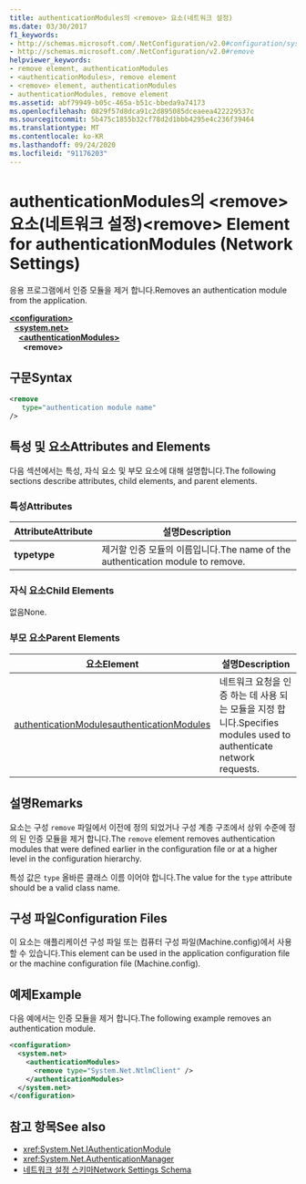 ```yaml
---
title: authenticationModules의 <remove> 요소(네트워크 설정)
ms.date: 03/30/2017
f1_keywords:
- http://schemas.microsoft.com/.NetConfiguration/v2.0#configuration/system.net/authenticationModules/remove
- http://schemas.microsoft.com/.NetConfiguration/v2.0#remove
helpviewer_keywords:
- remove element, authenticationModules
- <authenticationModules>, remove element
- <remove> element, authenticationModules
- authenticationModules, remove element
ms.assetid: abf79949-b05c-465a-b51c-bbeda9a74173
ms.openlocfilehash: 0829f57d8dca91c2d895085dceaeea422229537c
ms.sourcegitcommit: 5b475c1855b32cf78d2d1bbb4295e4c236f39464
ms.translationtype: MT
ms.contentlocale: ko-KR
ms.lasthandoff: 09/24/2020
ms.locfileid: "91176203"
---
```

# <a name="remove-element-for-authenticationmodules-network-settings"></a><span data-ttu-id="8458b-102">authenticationModules의 \<remove> 요소(네트워크 설정)</span><span class="sxs-lookup"><span data-stu-id="8458b-102">\<remove> Element for authenticationModules (Network Settings)</span></span>

<span data-ttu-id="8458b-103">응용 프로그램에서 인증 모듈을 제거 합니다.</span><span class="sxs-lookup"><span data-stu-id="8458b-103">Removes an authentication module from the application.</span></span>  

[**\<configuration>**](../configuration-element.md)\
&nbsp;&nbsp;[**\<system.net>**](system-net-element-network-settings.md)\
&nbsp;&nbsp;&nbsp;&nbsp;[**\<authenticationModules>**](authenticationmodules-element-network-settings.md)\
&nbsp;&nbsp;&nbsp;&nbsp;&nbsp;&nbsp;**\<remove>**

## <a name="syntax"></a><span data-ttu-id="8458b-104">구문</span><span class="sxs-lookup"><span data-stu-id="8458b-104">Syntax</span></span>  
  
```xml  
<remove
   type="authentication module name"
/>  
```  
  
## <a name="attributes-and-elements"></a><span data-ttu-id="8458b-105">특성 및 요소</span><span class="sxs-lookup"><span data-stu-id="8458b-105">Attributes and Elements</span></span>  

 <span data-ttu-id="8458b-106">다음 섹션에서는 특성, 자식 요소 및 부모 요소에 대해 설명합니다.</span><span class="sxs-lookup"><span data-stu-id="8458b-106">The following sections describe attributes, child elements, and parent elements.</span></span>  
  
### <a name="attributes"></a><span data-ttu-id="8458b-107">특성</span><span class="sxs-lookup"><span data-stu-id="8458b-107">Attributes</span></span>  
  
|<span data-ttu-id="8458b-108">**Attribute**</span><span class="sxs-lookup"><span data-stu-id="8458b-108">**Attribute**</span></span>|<span data-ttu-id="8458b-109">**설명**</span><span class="sxs-lookup"><span data-stu-id="8458b-109">**Description**</span></span>|  
|-------------------|---------------------|  
|<span data-ttu-id="8458b-110">**type**</span><span class="sxs-lookup"><span data-stu-id="8458b-110">**type**</span></span>|<span data-ttu-id="8458b-111">제거할 인증 모듈의 이름입니다.</span><span class="sxs-lookup"><span data-stu-id="8458b-111">The name of the authentication module to remove.</span></span>|  
  
### <a name="child-elements"></a><span data-ttu-id="8458b-112">자식 요소</span><span class="sxs-lookup"><span data-stu-id="8458b-112">Child Elements</span></span>  

 <span data-ttu-id="8458b-113">없음</span><span class="sxs-lookup"><span data-stu-id="8458b-113">None.</span></span>  
  
### <a name="parent-elements"></a><span data-ttu-id="8458b-114">부모 요소</span><span class="sxs-lookup"><span data-stu-id="8458b-114">Parent Elements</span></span>  
  
|<span data-ttu-id="8458b-115">**요소**</span><span class="sxs-lookup"><span data-stu-id="8458b-115">**Element**</span></span>|<span data-ttu-id="8458b-116">**설명**</span><span class="sxs-lookup"><span data-stu-id="8458b-116">**Description**</span></span>|  
|-----------------|---------------------|  
|[<span data-ttu-id="8458b-117">authenticationModules</span><span class="sxs-lookup"><span data-stu-id="8458b-117">authenticationModules</span></span>](authenticationmodules-element-network-settings.md)|<span data-ttu-id="8458b-118">네트워크 요청을 인증 하는 데 사용 되는 모듈을 지정 합니다.</span><span class="sxs-lookup"><span data-stu-id="8458b-118">Specifies modules used to authenticate network requests.</span></span>|  
  
## <a name="remarks"></a><span data-ttu-id="8458b-119">설명</span><span class="sxs-lookup"><span data-stu-id="8458b-119">Remarks</span></span>  

 <span data-ttu-id="8458b-120">요소는 구성 `remove` 파일에서 이전에 정의 되었거나 구성 계층 구조에서 상위 수준에 정의 된 인증 모듈을 제거 합니다.</span><span class="sxs-lookup"><span data-stu-id="8458b-120">The `remove` element removes authentication modules that were defined earlier in the configuration file or at a higher level in the configuration hierarchy.</span></span>  
  
 <span data-ttu-id="8458b-121">특성 값은 `type` 올바른 클래스 이름 이어야 합니다.</span><span class="sxs-lookup"><span data-stu-id="8458b-121">The value for the `type` attribute should be a valid class name.</span></span>  
  
## <a name="configuration-files"></a><span data-ttu-id="8458b-122">구성 파일</span><span class="sxs-lookup"><span data-stu-id="8458b-122">Configuration Files</span></span>  

 <span data-ttu-id="8458b-123">이 요소는 애플리케이션 구성 파일 또는 컴퓨터 구성 파일(Machine.config)에서 사용할 수 있습니다.</span><span class="sxs-lookup"><span data-stu-id="8458b-123">This element can be used in the application configuration file or the machine configuration file (Machine.config).</span></span>  
  
## <a name="example"></a><span data-ttu-id="8458b-124">예제</span><span class="sxs-lookup"><span data-stu-id="8458b-124">Example</span></span>  

 <span data-ttu-id="8458b-125">다음 예에서는 인증 모듈을 제거 합니다.</span><span class="sxs-lookup"><span data-stu-id="8458b-125">The following example removes an authentication module.</span></span>  
  
```xml  
<configuration>  
  <system.net>  
    <authenticationModules>  
      <remove type="System.Net.NtlmClient" />  
    </authenticationModules>  
  </system.net>  
</configuration>  
```  
  
## <a name="see-also"></a><span data-ttu-id="8458b-126">참고 항목</span><span class="sxs-lookup"><span data-stu-id="8458b-126">See also</span></span>

- <xref:System.Net.IAuthenticationModule>
- <xref:System.Net.AuthenticationManager>
- [<span data-ttu-id="8458b-127">네트워크 설정 스키마</span><span class="sxs-lookup"><span data-stu-id="8458b-127">Network Settings Schema</span></span>](index.md)

